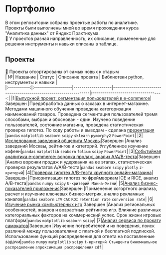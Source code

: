 # Портфолио
В этом репозитории собраны проектые работы по аналитике.  
Проекты были выполнены мной во время прохождения курса "Аналитика данных" от Яндекс Практикума.  
:paperclip: У проектов разная направленность, их описание, примененные для решения инструменты и навыки описаны в таблице.

## Проекты  
:date: Проекты отсортированы от самых новых к старым  
| №| Название | Статус | Описание проекта | Библиотеки python, инструменты и навыки |  
|:-----------:|:-------------------|-------------------|------------------------------------------------------------------|:-----------------------------------:|
|1|[Выпускной проект: сегментация пользователей в e-commerce](/Сегментация%20в%20e-commerce/)|Завершен |Предобработка данных о заказах в интернет-магазине. Методами машинного обучения проведена категоризация наименований товаров. Проведена сегментация пользователей тремя способами, выбран и обоснован - один. Изучено поведение пользователей, состояние магазина, проведена статистическая проверка гипотез. По ходу работы и выводам - сделана [презентация](https://disk.yandex.ru/i/cVCwAYGe8dYSLw) |`pandas` `matplotlib` `seaborn`  `scipy` `sklearn` `pymorphy2` `PowerPoint`|
|2|[Исследование заведений общепита Москвы](/Исследование%20общепита%20Москвы/)|Завершен |Анализ заведений Москвы, рейтингов и категорий. Углубленное изучение кофеен|`pandas` `matplotlib` `seaborn`  `folium` `scipy` `PowerPoint`|
|3|[Событийная аналитика e-commerce: воронка продаж, анализ A/A/B-теста](/Событийная%20аналитика/)|Завершен |Анализ воронки продаж и удержания на ее этапах, статистическая проверка результатов А/А/B-теста|`pandas` `seaborn` `scipy` `plotly` `z-критерий`|
|4|[Проверка гипотез A/B-теста крупного онлайн-магазина](/А-Б%20тест/)|Завершен |Приоритизация гипотез по фреймворкам ICE и RICE, анализ A/B-теста|`pandas` `numpy` `scipy` `U-критерий Манна-Уитни`|
|5|[Анализ бизнес-показателей приложения](/Анализ%20бизнес-показателей/)|Завершен |Применение когортного анализа, расчет и изучение ключевых бизнес-метрик, анализ рекламных каналов|`pandas` `seaborn` `LTV` `CAC` `ROI` `retention rate` `conversion rate`|
|6|[Изучение рынка компьютерных игр](/Анализ%20рынка%20компьютерных%20игр/)|Завершен |Анализ региональных особенностей, жанров и возрастных рейтингов игр. Влияние различных категориальных факторов на коммерческий успех. Срок жизни игровых платформ|`pandas` `matplotlib` `seaborn` `scipy`|
|7|[Анализ сервиса по прокату самокатов](/Анализ%20проката%20самокатов/)|Завершен |Изучение потребителей и их поведения, поиск различий между пользователями с платной и бесплатной подпиской. Использование функций распределения для ответа на поставленные задачи|`pandas` `numpy` `matplotlib` `scipy` `t-критерий Стьюдента` `биномиальное распределение` `апроксимация распределения` `cdf`|
